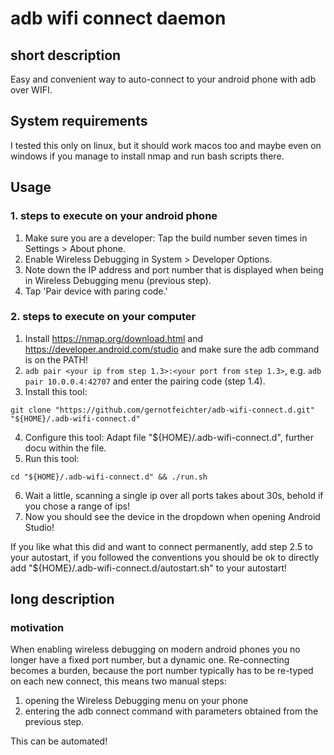 # adb wifi connect daemon

## short description
Easy and convenient way to auto-connect to your android phone with adb over WIFI.

## System requirements
I tested this only on linux, but it should work macos too and maybe even on windows if you manage to install nmap and run bash scripts there.

## Usage

### 1. steps to execute on your android phone
1. Make sure you are a developer: Tap the build number seven times in Settings > About phone.
2. Enable Wireless Debugging in System > Developer Options.
3. Note down the IP address and port number that is displayed when being in Wireless Debugging menu (previous step).
4. Tap 'Pair device with paring code.'

### 2. steps to execute on your computer
1. Install https://nmap.org/download.html and https://developer.android.com/studio and make sure the adb command is on the PATH!
2. `adb pair <your ip from step 1.3>:<your port from step 1.3>`, e.g. `adb pair 10.0.0.4:42707` and enter the pairing code (step 1.4).
3. Install this tool:
```shell script
git clone "https://github.com/gernotfeichter/adb-wifi-connect.d.git" "${HOME}/.adb-wifi-connect.d"
```
4. Configure this tool: Adapt file "${HOME}/.adb-wifi-connect.d", further docu within the file.
5. Run this tool: 
```shell script
cd "${HOME}/.adb-wifi-connect.d" && ./run.sh
```
6. Wait a little, scanning a single ip over all ports takes about 30s, behold if you chose a range of ips!
7. Now you should see the device in the dropdown when opening Android Studio!

If you like what this did and want to connect permanently, add step 2.5 to your autostart, if you followed the conventions you should be ok to directly add "${HOME}/.adb-wifi-connect.d/autostart.sh" to your autostart!

## long description

### motivation
When enabling wireless debugging on modern android phones you no longer have a fixed port number, but a dynamic one.
Re-connecting becomes a burden, because the port number typically has to be re-typed on each new connect, this means two manual steps:
1. opening the Wireless Debugging menu on your phone
2. entering the adb connect command with parameters obtained from the previous step.

This can be automated!
